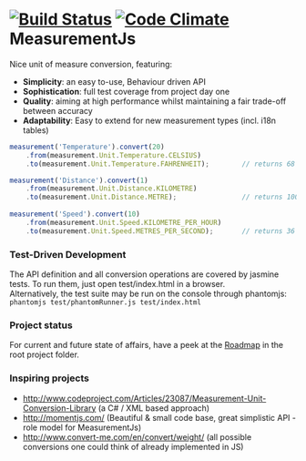 # [![Build Status](https://travis-ci.org/Philzen/measurement.js.png?branch=master)](https://travis-ci.org/Philzen/measurement.js)       [![Code Climate](https://codeclimate.com/github/Philzen/measurement.js.png)](https://codeclimate.com/github/Philzen/measurement.js)    MeasurementJs 


Nice unit of measure conversion, featuring:
- __Simplicity__: an easy to-use, Behaviour driven API 
- __Sophistication__: full test coverage from project day one
- __Quality__: aiming at high performance whilst maintaining a fair trade-off between accuracy 
- __Adaptability__: Easy to extend for new measurement types (incl. i18n tables)


``` js
measurement('Temperature').convert(20)
    .from(measurement.Unit.Temperature.CELSIUS)
    .to(measurement.Unit.Temperature.FAHRENHEIT);        // returns 68

measurement('Distance').convert(1)
    .from(measurement.Unit.Distance.KILOMETRE)
    .to(measurement.Unit.Distance.METRE);                // returns 1000
    
measurement('Speed').convert(10)
    .from(measurement.Unit.Speed.KILOMETRE_PER_HOUR)
    .to(measurement.Unit.Speed.METRES_PER_SECOND);       // returns 36
```

### Test-Driven Development

The API definition and all conversion operations are covered by jasmine tests.
To run them, just open test/index.html in a browser.  
Alternatively, the test suite may be run on the console through phantomjs: `phantomjs test/phantomRunner.js test/index.html`

### Project status

For current and future state of affairs, have a peek at the [Roadmap](ROADMAP.md) in the root project folder.

### Inspiring projects

- http://www.codeproject.com/Articles/23087/Measurement-Unit-Conversion-Library (a C# / XML based approach)
- http://momentjs.com/ (Beautiful & small code base, great simplistic API - role model for MeasurementJs)
- http://www.convert-me.com/en/convert/weight/ (all possible conversions one could think of already implemented in JS)
